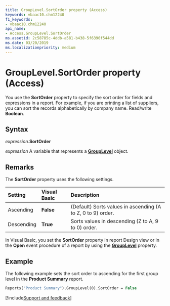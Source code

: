 ```yaml
---
title: GroupLevel.SortOrder property (Access)
keywords: vbaac10.chm12240
f1_keywords:
- vbaac10.chm12240
api_name:
- Access.GroupLevel.SortOrder
ms.assetid: 2c58785c-4ddb-a581-b438-5f6390f544dd
ms.date: 03/20/2019
ms.localizationpriority: medium
---
```



# GroupLevel.SortOrder property (Access)

You use the **SortOrder** property to specify the sort order for fields and expressions in a report. For example, if you are printing a list of suppliers, you can sort the records alphabetically by company name. Read/write **Boolean**.


## Syntax

_expression_.**SortOrder**

_expression_ A variable that represents a **[GroupLevel](Access.GroupLevel.md)** object.


## Remarks

The **SortOrder** property uses the following settings.

|Setting|Visual Basic|Description|
|:-----|:-----|:-----|
|Ascending|**False**|(Default) Sorts values in ascending (A to Z, 0 to 9) order.|
|Descending|**True**|Sorts values in descending (Z to A, 9 to 0) order.|

In Visual Basic, you set the **SortOrder** property in report Design view or in the **Open** event procedure of a report by using the **[GroupLevel](Access.Report.GroupLevel.md)** property.


## Example

The following example sets the sort order to ascending for the first group level in the **Product Summary** report.

```vb
Reports("Product Summary").GroupLevel(0).SortOrder = False 

```



[!include[Support and feedback](~/includes/feedback-boilerplate.md)]